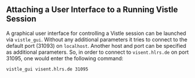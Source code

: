 ## Attaching a User Interface to a Running Vistle Session ##

A graphical user interface for controlling a Vistle session can be launched via `vistle_gui`. Without any additional parameters it tries to connect to the default port (31093) on `localhost`. Another host and port can be specified as additional parameters. So, in order to connect to `visent.hlrs.de` on port 31095, one would enter the following command:

	vistle_gui visent.hlrs.de 31095
